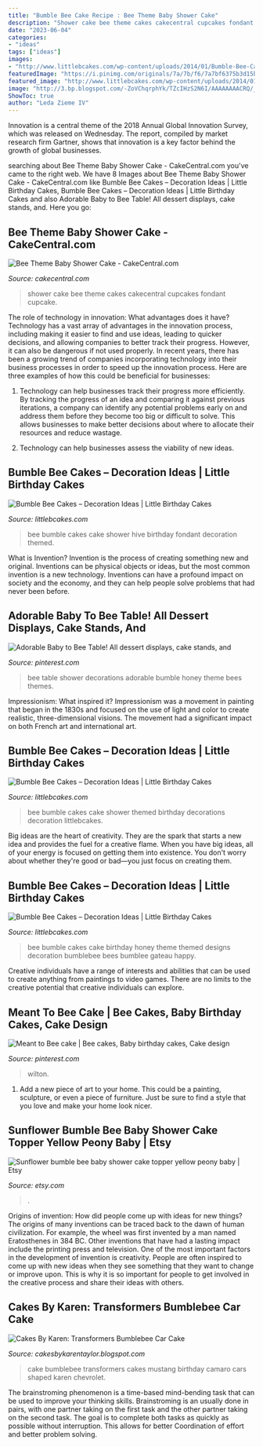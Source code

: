 ```yaml
---
title: "Bumble Bee Cake Recipe : Bee Theme Baby Shower Cake"
description: "Shower cake bee theme cakes cakecentral cupcakes fondant cupcake"
date: "2023-06-04"
categories:
- "ideas"
tags: ["ideas"]
images:
- "http://www.littlebcakes.com/wp-content/uploads/2014/01/Bumble-Bee-Cakes-Images.jpg"
featuredImage: "https://i.pinimg.com/originals/7a/7b/f6/7a7bf6375b3d15b9ad02fb917c21ce5e.jpg"
featured_image: "http://www.littlebcakes.com/wp-content/uploads/2014/01/Bumble-Bee-Cake.jpg"
image: "http://3.bp.blogspot.com/-ZoVChqrphYk/TZcIHzS2N6I/AAAAAAAACRQ/_3up2sNtcCw/s1600/DSCF8040.JPG"
ShowToc: true
author: "Leda Zieme IV"
---
```



Innovation is a central theme of the 2018 Annual Global Innovation Survey, which was released on Wednesday. The report, compiled by market research firm Gartner, shows that innovation is a key factor behind the growth of global businesses.

	

		
searching about Bee Theme Baby Shower Cake - CakeCentral.com you've came to the right web. We have 8 Images about Bee Theme Baby Shower Cake - CakeCentral.com like Bumble Bee Cakes – Decoration Ideas | Little Birthday Cakes, Bumble Bee Cakes – Decoration Ideas | Little Birthday Cakes and also Adorable Baby to Bee Table! All dessert displays, cake stands, and. Here you go:
		
    
## Bee Theme Baby Shower Cake - CakeCentral.com

<img loading=lazy src="https://cdn001.cakecentral.com/gallery/2015/03/900_825279QXgW_bee-theme-baby-shower-cake.jpg" onerror="this.onerror=null;this.src='https://tse3.mm.bing.net/th?id=OIP.R3nZXh6vB8Rt0QGEXHMgewHaJ4&amp;pid=15.1';" alt="Bee Theme Baby Shower Cake - CakeCentral.com">

_Source: cakecentral.com_

>shower cake bee theme cakes cakecentral cupcakes fondant cupcake. 

	

The role of technology in innovation: What advantages does it have?
Technology has a vast array of advantages in the innovation process, including making it easier to find and use ideas, leading to quicker decisions, and allowing companies to better track their progress. However, it can also be dangerous if not used properly. In recent years, there has been a growing trend of companies incorporating technology into their business processes in order to speed up the innovation process. Here are three examples of how this could be beneficial for businesses: 
1) Technology can help businesses track their progress more efficiently. By tracking the progress of an idea and comparing it against previous iterations, a company can identify any potential problems early on and address them before they become too big or difficult to solve. This allows businesses to make better decisions about where to allocate their resources and reduce wastage. 

2) Technology can help businesses assess the viability of new ideas.

    
## Bumble Bee Cakes – Decoration Ideas | Little Birthday Cakes

<img loading=lazy src="http://www.littlebcakes.com/wp-content/uploads/2014/01/Bumble-Bee-Cakes-Images.jpg" onerror="this.onerror=null;this.src='https://tse4.mm.bing.net/th?id=OIP.8BruyOmcTZzGNUzRVFKojAHaLH&amp;pid=15.1';" alt="Bumble Bee Cakes – Decoration Ideas | Little Birthday Cakes">

_Source: littlebcakes.com_

>bee bumble cakes cake shower hive birthday fondant decoration themed. 

	

What is Invention?
Invention is the process of creating something new and original. Inventions can be physical objects or ideas, but the most common invention is a new technology. Inventions can have a profound impact on society and the economy, and they can help people solve problems that had never been before.

    
## Adorable Baby To Bee Table! All Dessert Displays, Cake Stands, And

<img loading=lazy src="https://i.pinimg.com/originals/e3/a4/98/e3a498c0052a5411895622713b8fb1f9.jpg" onerror="this.onerror=null;this.src='https://tse4.mm.bing.net/th?id=OIP.4q3xTwuq7ITLtNRsGAhwcgHaIP&amp;pid=15.1';" alt="Adorable Baby to Bee Table! All dessert displays, cake stands, and">

_Source: pinterest.com_

>bee table shower decorations adorable bumble honey theme bees themes. 

	

Impressionism: What inspired it?
Impressionism was a movement in painting that began in the 1830s and focused on the use of light and color to create realistic, three-dimensional visions. The movement had a significant impact on both French art and international art.

    
## Bumble Bee Cakes – Decoration Ideas | Little Birthday Cakes

<img loading=lazy src="http://www.littlebcakes.com/wp-content/uploads/2014/01/Bumble-Bee-Cakes-1024x660.jpg" onerror="this.onerror=null;this.src='https://tse1.mm.bing.net/th?id=OIP.kt6T5i1zs_vffgY1RweQMQHaEx&amp;pid=15.1';" alt="Bumble Bee Cakes – Decoration Ideas | Little Birthday Cakes">

_Source: littlebcakes.com_

>bee bumble cakes cake shower themed birthday decorations decoration littlebcakes. 

	

Big ideas are the heart of creativity. They are the spark that starts a new idea and provides the fuel for a creative flame. When you have big ideas, all of your energy is focused on getting them into existence. You don't worry about whether they're good or bad—you just focus on creating them.

    
## Bumble Bee Cakes – Decoration Ideas | Little Birthday Cakes

<img loading=lazy src="http://www.littlebcakes.com/wp-content/uploads/2014/01/Bumble-Bee-Cake.jpg" onerror="this.onerror=null;this.src='https://tse2.mm.bing.net/th?id=OIP.L8XUa_I7UN4F4Lu0HB5w8gHaJ6&amp;pid=15.1';" alt="Bumble Bee Cakes – Decoration Ideas | Little Birthday Cakes">

_Source: littlebcakes.com_

>bee bumble cakes cake birthday honey theme themed designs decoration bumblebee bees bumblee gateau happy. 

	

Creative individuals have a range of interests and abilities that can be used to create anything from paintings to video games. There are no limits to the creative potential that creative individuals can explore.

    
## Meant To Bee Cake | Bee Cakes, Baby Birthday Cakes, Cake Design

<img loading=lazy src="https://i.pinimg.com/originals/7a/7b/f6/7a7bf6375b3d15b9ad02fb917c21ce5e.jpg" onerror="this.onerror=null;this.src='https://tse2.mm.bing.net/th?id=OIP.XiNCP7POX85Usr9VTeiQMQHaLH&amp;pid=15.1';" alt="Meant to Bee cake | Bee cakes, Baby birthday cakes, Cake design">

_Source: pinterest.com_

>wilton. 

	

1. Add a new piece of art to your home. This could be a painting, sculpture, or even a piece of furniture. Just be sure to find a style that you love and make your home look nicer.

    
## Sunflower Bumble Bee Baby Shower Cake Topper Yellow Peony Baby | Etsy

<img loading=lazy src="https://i.etsystatic.com/10559715/r/il/8dee8f/1896992606/il_794xN.1896992606_d1ua.jpg" onerror="this.onerror=null;this.src='https://tse3.mm.bing.net/th?id=OIP.ukX8SbfSQ7SUhK6iD7WUawHaJ4&amp;pid=15.1';" alt="Sunflower bumble bee baby shower cake topper yellow peony baby | Etsy">

_Source: etsy.com_

>. 

	

Origins of invention: How did people come up with ideas for new things?
The origins of many inventions can be traced back to the dawn of human civilization. For example, the wheel was first invented by a man named Eratosthenes in 384 BC. Other inventions that have had a lasting impact include the printing press and television. 
One of the most important factors in the development of invention is creativity. People are often inspired to come up with new ideas when they see something that they want to change or improve upon. This is why it is so important for people to get involved in the creative process and share their ideas with others.

    
## Cakes By Karen: Transformers Bumblebee Car Cake

<img loading=lazy src="http://3.bp.blogspot.com/-ZoVChqrphYk/TZcIHzS2N6I/AAAAAAAACRQ/_3up2sNtcCw/s1600/DSCF8040.JPG" onerror="this.onerror=null;this.src='https://tse3.mm.bing.net/th?id=OIP.h9LPyamZfJ87f0xr8cbXzQHaFj&amp;pid=15.1';" alt="Cakes By Karen: Transformers Bumblebee Car Cake">

_Source: cakesbykarentaylor.blogspot.com_

>cake bumblebee transformers cakes mustang birthday camaro cars shaped karen chevrolet. 

	

The brainstroming phenomenon is a time-based mind-bending task that can be used to improve your thinking skills. Brainstroming is an usually done in pairs, with one partner taking on the first task and the other partner taking on the second task. The goal is to complete both tasks as quickly as possible without interruption. This allows for better Coordination of effort and better problem solving.

